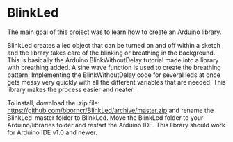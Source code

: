 BlinkLed
========

The main goal of this project was to learn how to create an Arduino library.

BlinkLed creates a led object that can be turned on and off within a sketch and the library takes care of the blinking or breathing in the background.  This is basically the Arduino BlinkWithoutDelay tutorial made into a library with breathing added.  A sine wave function is used to create the breathing pattern.  Implementing the BlinkWithoutDelay code for several leds at once gets messy very quickly with all the different variables that are needed.  This library makes the process easier and neater.

To install, download the .zip file: https://github.com/bborncr/BlinkLed/archive/master.zip and rename the BlinkLed-master folder to BlinkLed.  Move the BlinkLed folder to your Arduino/libraries folder and restart the Arduino IDE.  This library should work for Arduino IDE v1.0 and newer.
